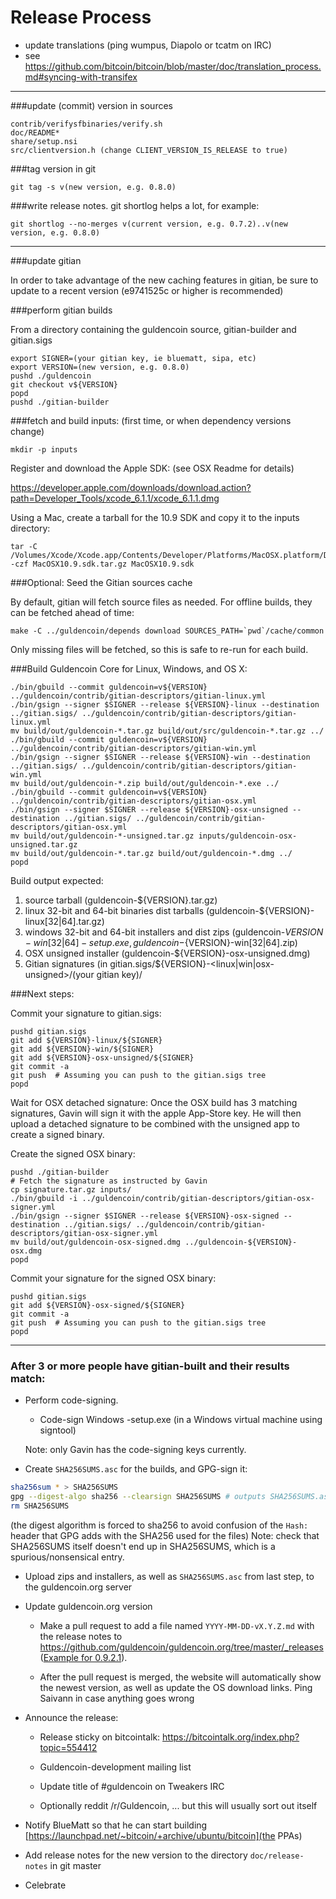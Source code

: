Release Process
====================

* update translations (ping wumpus, Diapolo or tcatm on IRC)
* see https://github.com/bitcoin/bitcoin/blob/master/doc/translation_process.md#syncing-with-transifex

* * *

###update (commit) version in sources

	contrib/verifysfbinaries/verify.sh
	doc/README*
	share/setup.nsi
	src/clientversion.h (change CLIENT_VERSION_IS_RELEASE to true)

###tag version in git

	git tag -s v(new version, e.g. 0.8.0)

###write release notes. git shortlog helps a lot, for example:

	git shortlog --no-merges v(current version, e.g. 0.7.2)..v(new version, e.g. 0.8.0)

* * *

###update gitian

 In order to take advantage of the new caching features in gitian, be sure to update to a recent version (e9741525c or higher is recommended)

###perform gitian builds

 From a directory containing the guldencoin source, gitian-builder and gitian.sigs
  
	export SIGNER=(your gitian key, ie bluematt, sipa, etc)
	export VERSION=(new version, e.g. 0.8.0)
	pushd ./guldencoin
	git checkout v${VERSION}
	popd
	pushd ./gitian-builder

###fetch and build inputs: (first time, or when dependency versions change)
 
	mkdir -p inputs

 Register and download the Apple SDK: (see OSX Readme for details)
 
 https://developer.apple.com/downloads/download.action?path=Developer_Tools/xcode_6.1.1/xcode_6.1.1.dmg
 
 Using a Mac, create a tarball for the 10.9 SDK and copy it to the inputs directory:
 
	tar -C /Volumes/Xcode/Xcode.app/Contents/Developer/Platforms/MacOSX.platform/Developer/SDKs/ -czf MacOSX10.9.sdk.tar.gz MacOSX10.9.sdk

###Optional: Seed the Gitian sources cache

  By default, gitian will fetch source files as needed. For offline builds, they can be fetched ahead of time:

	make -C ../guldencoin/depends download SOURCES_PATH=`pwd`/cache/common

  Only missing files will be fetched, so this is safe to re-run for each build.

###Build Guldencoin Core for Linux, Windows, and OS X:
  
	./bin/gbuild --commit guldencoin=v${VERSION} ../guldencoin/contrib/gitian-descriptors/gitian-linux.yml
	./bin/gsign --signer $SIGNER --release ${VERSION}-linux --destination ../gitian.sigs/ ../guldencoin/contrib/gitian-descriptors/gitian-linux.yml
	mv build/out/guldencoin-*.tar.gz build/out/src/guldencoin-*.tar.gz ../
	./bin/gbuild --commit guldencoin=v${VERSION} ../guldencoin/contrib/gitian-descriptors/gitian-win.yml
	./bin/gsign --signer $SIGNER --release ${VERSION}-win --destination ../gitian.sigs/ ../guldencoin/contrib/gitian-descriptors/gitian-win.yml
	mv build/out/guldencoin-*.zip build/out/guldencoin-*.exe ../
	./bin/gbuild --commit guldencoin=v${VERSION} ../guldencoin/contrib/gitian-descriptors/gitian-osx.yml
	./bin/gsign --signer $SIGNER --release ${VERSION}-osx-unsigned --destination ../gitian.sigs/ ../guldencoin/contrib/gitian-descriptors/gitian-osx.yml
	mv build/out/guldencoin-*-unsigned.tar.gz inputs/guldencoin-osx-unsigned.tar.gz
	mv build/out/guldencoin-*.tar.gz build/out/guldencoin-*.dmg ../
	popd
  Build output expected:

  1. source tarball (guldencoin-${VERSION}.tar.gz)
  2. linux 32-bit and 64-bit binaries dist tarballs (guldencoin-${VERSION}-linux[32|64].tar.gz)
  3. windows 32-bit and 64-bit installers and dist zips (guldencoin-${VERSION}-win[32|64]-setup.exe, guldencoin-${VERSION}-win[32|64].zip)
  4. OSX unsigned installer (guldencoin-${VERSION}-osx-unsigned.dmg)
  5. Gitian signatures (in gitian.sigs/${VERSION}-<linux|win|osx-unsigned>/(your gitian key)/

###Next steps:

Commit your signature to gitian.sigs:

	pushd gitian.sigs
	git add ${VERSION}-linux/${SIGNER}
	git add ${VERSION}-win/${SIGNER}
	git add ${VERSION}-osx-unsigned/${SIGNER}
	git commit -a
	git push  # Assuming you can push to the gitian.sigs tree
	popd

  Wait for OSX detached signature:
	Once the OSX build has 3 matching signatures, Gavin will sign it with the apple App-Store key.
	He will then upload a detached signature to be combined with the unsigned app to create a signed binary.

  Create the signed OSX binary:

	pushd ./gitian-builder
	# Fetch the signature as instructed by Gavin
	cp signature.tar.gz inputs/
	./bin/gbuild -i ../guldencoin/contrib/gitian-descriptors/gitian-osx-signer.yml
	./bin/gsign --signer $SIGNER --release ${VERSION}-osx-signed --destination ../gitian.sigs/ ../guldencoin/contrib/gitian-descriptors/gitian-osx-signer.yml
	mv build/out/guldencoin-osx-signed.dmg ../guldencoin-${VERSION}-osx.dmg
	popd

Commit your signature for the signed OSX binary:

	pushd gitian.sigs
	git add ${VERSION}-osx-signed/${SIGNER}
	git commit -a
	git push  # Assuming you can push to the gitian.sigs tree
	popd

-------------------------------------------------------------------------

### After 3 or more people have gitian-built and their results match:

- Perform code-signing.

    - Code-sign Windows -setup.exe (in a Windows virtual machine using signtool)

  Note: only Gavin has the code-signing keys currently.

- Create `SHA256SUMS.asc` for the builds, and GPG-sign it:
```bash
sha256sum * > SHA256SUMS
gpg --digest-algo sha256 --clearsign SHA256SUMS # outputs SHA256SUMS.asc
rm SHA256SUMS
```
(the digest algorithm is forced to sha256 to avoid confusion of the `Hash:` header that GPG adds with the SHA256 used for the files)
Note: check that SHA256SUMS itself doesn't end up in SHA256SUMS, which is a spurious/nonsensical entry.

- Upload zips and installers, as well as `SHA256SUMS.asc` from last step, to the guldencoin.org server

- Update guldencoin.org version

  - Make a pull request to add a file named `YYYY-MM-DD-vX.Y.Z.md` with the release notes
  to https://github.com/guldencoin/guldencoin.org/tree/master/_releases
   ([Example for 0.9.2.1](https://raw.githubusercontent.com/guldencoin/guldencoin.org/master/_releases/2014-06-19-v0.9.2.1.md)).

  - After the pull request is merged, the website will automatically show the newest version, as well
    as update the OS download links. Ping Saivann in case anything goes wrong

- Announce the release:

  - Release sticky on bitcointalk: https://bitcointalk.org/index.php?topic=554412

  - Guldencoin-development mailing list

  - Update title of #guldencoin on Tweakers IRC

  - Optionally reddit /r/Guldencoin, ... but this will usually sort out itself

- Notify BlueMatt so that he can start building [https://launchpad.net/~bitcoin/+archive/ubuntu/bitcoin](the PPAs)

- Add release notes for the new version to the directory `doc/release-notes` in git master

- Celebrate 
